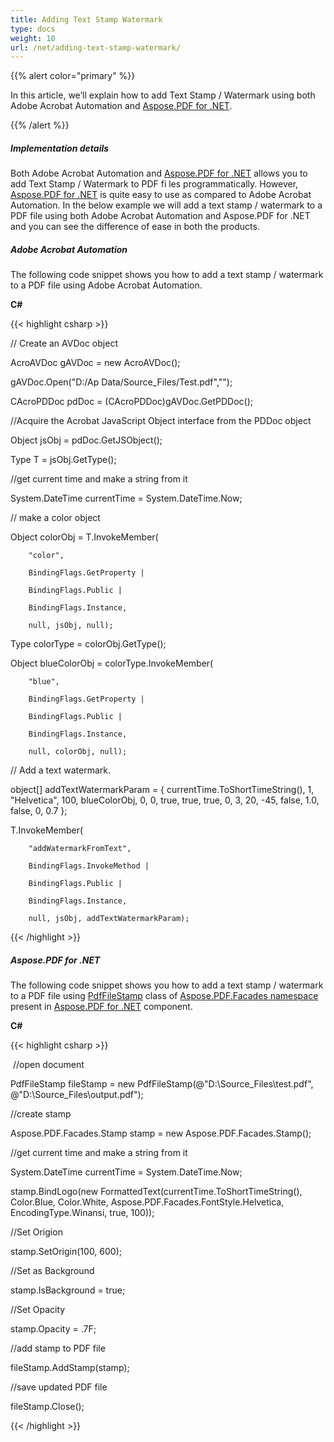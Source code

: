 ```yaml
---
title: Adding Text Stamp Watermark
type: docs
weight: 10
url: /net/adding-text-stamp-watermark/
---
```


{{% alert color="primary" %}} 

In this article, we’ll explain how to add Text Stamp / Watermark using both Adobe Acrobat Automation and [Aspose.PDF for .NET](/pdf/net/home-html/). 

{{% /alert %}} 
##### **Implementation details**
Both Adobe Acrobat Automation and [Aspose.PDF for .NET](/pdf/net/home-html/) allows you to add Text Stamp / Watermark to PDF fi les programmatically. However, [Aspose.PDF for .NET](/pdf/net/home-html/) is quite easy to use as compared to Adobe Acrobat Automation. In the below example we will add a text stamp / watermark to a PDF file using both Adobe Acrobat Automation and Aspose.PDF for .NET and you can see the difference of ease in both the products. 
##### **Adobe Acrobat Automation**
The following code snippet shows you how to add a text stamp / watermark to a PDF file using Adobe Acrobat Automation. 

**C#**

{{< highlight csharp >}}

 // Create an AVDoc object

AcroAVDoc gAVDoc = new AcroAVDoc();

gAVDoc.Open("D:/Ap Data/Source_Files/Test.pdf","");

CAcroPDDoc pdDoc =  (CAcroPDDoc)gAVDoc.GetPDDoc();

//Acquire the Acrobat JavaScript Object interface from the PDDoc object

Object jsObj = pdDoc.GetJSObject();                          

Type T = jsObj.GetType();

//get current time and make a string from it

System.DateTime currentTime = System.DateTime.Now;

// make a color object

Object colorObj = T.InvokeMember(

        "color",

        BindingFlags.GetProperty |

        BindingFlags.Public |

        BindingFlags.Instance,

        null, jsObj, null);

Type colorType = colorObj.GetType();

Object blueColorObj = colorType.InvokeMember(

        "blue",

        BindingFlags.GetProperty |

        BindingFlags.Public |

        BindingFlags.Instance,

        null, colorObj, null);

// Add a text watermark.     

object[] addTextWatermarkParam = { currentTime.ToShortTimeString(), 1, "Helvetica", 100, blueColorObj, 0, 0, true, true, true, 0, 3, 20, -45, false, 1.0, false, 0, 0.7 };

T.InvokeMember(

        "addWatermarkFromText",

        BindingFlags.InvokeMethod |

        BindingFlags.Public |

        BindingFlags.Instance,

        null, jsObj, addTextWatermarkParam);

{{< /highlight >}}
##### **Aspose.PDF for .NET**
The following code snippet shows you how to add a text stamp / watermark to a PDF file using [PdfFileStamp](/pages/createpage.action?spaceKey=pdfnet&title=PdfFileStamp+Class&linkCreation=true&fromPageId=7118248) class of [Aspose.PDF.Facades namespace](/pages/createpage.action?spaceKey=pdfnet&title=Aspose.PDF.Facades+namespace&linkCreation=true&fromPageId=7118248) present in [Aspose.PDF for .NET](/pdf/net/home-html/) component. 

**C#**

{{< highlight csharp >}}

  //open document

PdfFileStamp fileStamp = new PdfFileStamp(@"D:\Source_Files\test.pdf", @"D:\Source_Files\output.pdf");

//create stamp

Aspose.PDF.Facades.Stamp stamp = new Aspose.PDF.Facades.Stamp();

//get current time and make a string from it

System.DateTime currentTime = System.DateTime.Now;

stamp.BindLogo(new FormattedText(currentTime.ToShortTimeString(), Color.Blue, Color.White, Aspose.PDF.Facades.FontStyle.Helvetica, EncodingType.Winansi, true, 100));

//Set Origion

stamp.SetOrigin(100, 600);

//Set as Background 

stamp.IsBackground = true;

//Set Opacity

stamp.Opacity = .7F;

//add stamp to PDF file

fileStamp.AddStamp(stamp);

//save updated PDF file

fileStamp.Close(); 

{{< /highlight >}}
